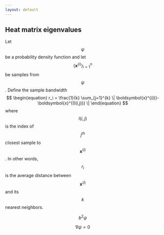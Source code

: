 ```yaml
---
layout: default
---
```


## Heat matrix eigenvalues

Let $$\psi$$ be a probability density function and let $$\{ \boldsymbol{x}^{(i)} \}_{i=1}^{n}$$ be samples from $$\psi$$. Define the sample bandwidth
$$
\begin{equation}
  r_i = \frac{1}{k} \sum_{j=1}^{k} \| \boldsymbol{x}^{(i)}-\boldsymbol{x}^{(I(i,j))} \|
\end{equation}
$$
where $$I(i,j)$$ is the index of $$j^{th}$$ closest sample to $$\boldsymbol{x}^{(i)}$$. In other words, $$r_i$$ is the average distance between $$\boldsymbol{x}^{(i)}$$ and its $$k$$ nearest neighbors.

$$ b^2 \psi$$

$$
\begin{equation}
  \nabla \psi = 0 \tag{abc}\label{eq:one}
\end{equation}
$$
